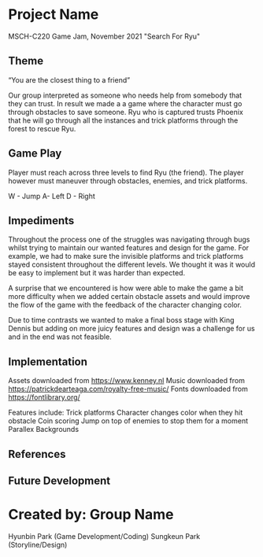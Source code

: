 # Project Name
MSCH-C220 Game Jam, November 2021 "Search For Ryu"

## Theme
“You are the closest thing to a friend” 

Our group interpreted as someone who needs help from somebody that they can trust. In result we made a a game where the character must go through obstacles to save someone. Ryu who is captured trusts Phoenix that he will go through all the instances and trick platforms through the forest to rescue Ryu. 

## Game Play
Player must reach across three levels to find Ryu (the friend). The player
however must maneuver through obstacles, enemies, and trick platforms.

W - Jump A- Left D - Right

## Impediments
Throughout the process one of the struggles was navigating through bugs whilst trying to  maintain our wanted features and design for the game. For example, we had to make sure the invisible platforms and trick platforms stayed consistent throughout the different levels. We thought it was it would be easy to implement but it was harder than expected. 

A surprise that we encountered is how were able to make the game a bit more difficulty when we added certain obstacle assets and would improve the flow of the game with the feedback of the character changing color. 

Due to time contrasts we wanted to make a final boss stage with King Dennis but adding on more juicy features and design was a challenge for us and in the end was not feasible. 

## Implementation
Assets downloaded from https://www.kenney.nl
Music downloaded from https://patrickdearteaga.com/royalty-free-music/
Fonts downloaded from https://fontlibrary.org/

Features include: 
Trick platforms
Character changes color when they hit obstacle 
Coin scoring 
Jump on top of enemies to stop them for a moment
Parallex Backgrounds

## References
## Future Development

# Created by: Group Name
Hyunbin Park (Game Development/Coding)
Sungkeun Park (Storyline/Design) 
